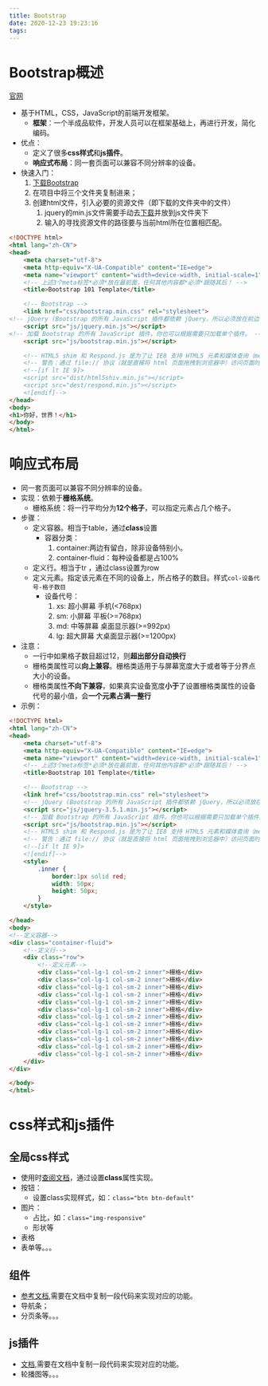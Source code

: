 ```yaml
---
title: Bootstrap
date: 2020-12-23 19:23:16
tags:
---
```


# Bootstrap概述

[官网](https://www.bootcss.com/)
* 基于HTML，CSS，JavaScript的前端开发框架。
  * **框架**：一个半成品软件，开发人员可以在框架基础上，再进行开发，简化编码。
* 优点：
  * 定义了很多**css样式**和**js插件**。
  * **响应式布局**：同一套页面可以兼容不同分辨率的设备。
* 快速入门：
  1. [下载Bootstrap](https://v3.bootcss.com/getting-started/#download)
  2. 在项目中将三个文件夹复制进来；
  3. 创建html文件，引入必要的资源文件（即下载的文件夹中的文件）
     1. jquery的min.js文件需要手动去[下载](https://www.jq22.com/jquery-info122)并放到js文件夹下
     2. 输入的寻找资源文件的路径要与当前html所在位置相匹配。
```html
<!DOCTYPE html>
<html lang="zh-CN">
<head>
    <meta charset="utf-8">
    <meta http-equiv="X-UA-Compatible" content="IE=edge">
    <meta name="viewport" content="width=device-width, initial-scale=1">
    <!-- 上述3个meta标签*必须*放在最前面，任何其他内容都*必须*跟随其后！ -->
    <title>Bootstrap 101 Template</title>

    <!-- Bootstrap -->
    <link href="css/bootstrap.min.css" rel="stylesheet">
<!-- jQuery (Bootstrap 的所有 JavaScript 插件都依赖 jQuery，所以必须放在前边) -->
    <script src="js/jquery.min.js"></script>
<!-- 加载 Bootstrap 的所有 JavaScript 插件。你也可以根据需要只加载单个插件。 -->
    <script src="js/bootstrap.min.js"></script>

    <!-- HTML5 shim 和 Respond.js 是为了让 IE8 支持 HTML5 元素和媒体查询（media queries）功能 -->
    <!-- 警告：通过 file:// 协议（就是直接将 html 页面拖拽到浏览器中）访问页面时 Respond.js 不起作用 -->
    <!--[if lt IE 9]>
    <script src="dist/html5shiv.min.js"></script>
    <script src="dest/respond.min.js"></script>
    <![endif]-->
</head>
<body>
<h1>你好，世界！</h1>
</body>
</html>
```

# 响应式布局

* 同一套页面可以兼容不同分辨率的设备。
* 实现：依赖于**栅格系统**。
  * 栅格系统：将一行平均分为**12个格子**，可以指定元素占几个格子。
* 步骤：
  * 定义容器。相当于table，通过**class**设置
    * 容器分类：
        1. container:两边有留白，除非设备特别小。
        2. container-fluid：每种设备都是占100%
  * 定义行。相当于tr ，通过class设置为row
  * 定义元素。指定该元素在不同的设备上，所占格子的数目。样式`col-设备代号-格子数目`
    * 设备代号：
        1. xs: 超小屏幕 手机(<768px)
        2. sm: 小屏幕 平板(>=768px)
        3. md: 中等屏幕 桌面显示器(>=992px)
        4. lg: 超大屏幕 大桌面显示器(>=1200px)
* 注意：
  * 一行中如果格子数目超过12，则**超出部分自动换行**
  * 栅格类属性可以**向上兼容**。栅格类适用于与屏幕宽度大于或者等于分界点大小的设备。
  * 栅格类属性**不向下兼容**，如果真实设备宽度**小于**了设置栅格类属性的设备代号的最小值，会**一个元素占满一整行**
* 示例：
```html
<!DOCTYPE html>
<html lang="zh-CN">
<head>
    <meta charset="utf-8">
    <meta http-equiv="X-UA-Compatible" content="IE=edge">
    <meta name="viewport" content="width=device-width, initial-scale=1">
    <!-- 上述3个meta标签*必须*放在最前面，任何其他内容都*必须*跟随其后！ -->
    <title>Bootstrap 101 Template</title>

    <!-- Bootstrap -->
    <link href="css/bootstrap.min.css" rel="stylesheet">
    <!-- jQuery (Bootstrap 的所有 JavaScript 插件都依赖 jQuery，所以必须放在前边) -->
    <script src="js/jquery-3.5.1.min.js"></script>
    <!-- 加载 Bootstrap 的所有 JavaScript 插件。你也可以根据需要只加载单个插件。 -->
    <script src="js/bootstrap.min.js"></script>
    <!-- HTML5 shim 和 Respond.js 是为了让 IE8 支持 HTML5 元素和媒体查询（media queries）功能 -->
    <!-- 警告：通过 file:// 协议（就是直接将 html 页面拖拽到浏览器中）访问页面时 Respond.js 不起作用 -->
    <!--[if lt IE 9]>
    <![endif]-->
    <style>
        .inner {
            border:1px solid red;
            width: 50px;
            height: 50px;
        }
    </style>

</head>
<body>
<!--定义容器-->
<div class="container-fluid">
    <!--定义行-->
    <div class="row">
        <!--定义元素-->
        <div class="col-lg-1 col-sm-2 inner">栅格</div>
        <div class="col-lg-1 col-sm-2 inner">栅格</div>
        <div class="col-lg-1 col-sm-2 inner">栅格</div>
        <div class="col-lg-1 col-sm-2 inner">栅格</div>
        <div class="col-lg-1 col-sm-2 inner">栅格</div>
        <div class="col-lg-1 col-sm-2 inner">栅格</div>
        <div class="col-lg-1 col-sm-2 inner">栅格</div>
        <div class="col-lg-1 col-sm-2 inner">栅格</div>
        <div class="col-lg-1 col-sm-2 inner">栅格</div>
        <div class="col-lg-1 col-sm-2 inner">栅格</div>
        <div class="col-lg-1 col-sm-2 inner">栅格</div>
        <div class="col-lg-1 col-sm-2 inner">栅格</div>
    </div>
</div>

</body>
</html>
```

# css样式和js插件

## 全局css样式

* 使用时[查阅文档](https://v3.bootcss.com/css/#overview)，通过设置**class**属性实现。
* 按钮：
  * 设置class实现样式，如：`class="btn btn-default"`
* 图片：
  * 占比，如：`class="img-responsive"`
  * 形状等
* 表格
* 表单等。。。

## 组件

* [参考文档](https://v3.bootcss.com/components/),需要在文档中复制一段代码来实现对应的功能。
* 导航条；
* 分页条等。。。

## js插件

* [文档](https://v3.bootcss.com/javascript/),需要在文档中复制一段代码来实现对应的功能。
* 轮播图等。。。